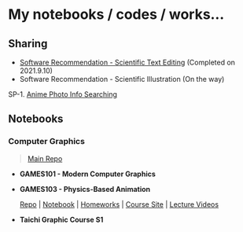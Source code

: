 # My notebooks / codes / works…



## Sharing

- [Software Recommendation - Scientific Text Editing](https://github.com/Nikucyan/Share/blob/main/Documents/Scientific.md) (Completed on 2021.9.10)
- Software Recommendation - Scientific Illustration (On the way)

SP-1. [Anime Photo Info Searching](https://github.com/Nikucyan/Share/blob/main/Documents/Anime_Ill_Search.md)



## Notebooks

### Computer Graphics

> [Main Repo](https://github.com/Nikucyan/Notes_of_Graphics/tree/main)

- **GAMES101 - Modern Computer Graphics**

- **GAMES103 - Physics-Based Animation**

  [Repo](https://github.com/Nikucyan/Notes_of_Graphics/tree/main/GAMES103) | [Notebook](https://nikucyan.github.io/sources/Notebooks/Graphics/GAMES103.html) | [Homeworks](https://Nikucyan.github.io/sources/Notebooks/Graphics/GAMES103_Homework) | [Course Site](http://games-cn.org/games103/) | [Lecture Videos](https://www.bilibili.com/video/BV12Q4y1S73g) 
  
- **Taichi Graphic Course S1**

  



